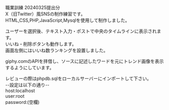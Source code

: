 職業訓練 20240325提出分  
X（旧Twitter）風SNSの制作練習です。  
HTML,CSS,PHP,JavaScript,Mysqlを使用して制作しました。  

ユーザーを選択後、テキスト入力・ポストで中央のタイムラインに表示されます。  
いいね・削除ボタンも動作します。  
画面左側にはいいね数ランキングを設置しました。  

giphy.comのAPIを拝借し、ソースに記述したワードを元にトレンド画像を表示するようにしています。  
  
レビューの際はphpdb.sqlをローカルサーバーにインポートして下さい。  
--設定は以下の通り--  
host:localhost  
user:root  
password:(空欄)
